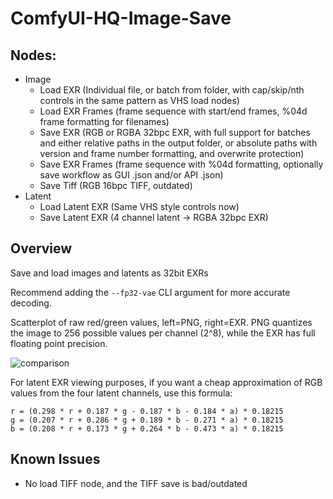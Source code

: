 # ComfyUI-HQ-Image-Save
## Nodes:
- Image
  - Load EXR (Individual file, or batch from folder, with cap/skip/nth controls in the same pattern as VHS load nodes)
  - Load EXR Frames (frame sequence with start/end frames, %04d frame formatting for filenames)
  - Save EXR (RGB or RGBA 32bpc EXR, with full support for batches and either relative paths in the output folder, or absolute paths with version and frame number formatting, and overwrite protection)
  - Save EXR Frames (frame sequence with %04d formatting, optionally save workflow as GUI .json and/or API .json)
  - Save Tiff (RGB 16bpc TIFF, outdated)
- Latent
  - Load Latent EXR (Same VHS style controls now)
  - Save Latent EXR (4 channel latent -> RGBA 32bpc EXR)

## Overview
Save and load images and latents as 32bit EXRs

Recommend adding the `--fp32-vae` CLI argument for more accurate decoding.

Scatterplot of raw red/green values, left=PNG, right=EXR. PNG quantizes the image to 256 possible values per channel (2^8), while the EXR has full floating point precision.

![comparison](https://github.com/spacepxl/ComfyUI-HQ-Image-Save/assets/143970342/ce8107a2-31c9-44af-95af-b9ff8d704f7f)

For latent EXR viewing purposes, if you want a cheap approximation of RGB values from the four latent channels, use this formula:
```
r = (0.298 * r + 0.187 * g - 0.187 * b - 0.184 * a) * 0.18215
g = (0.207 * r + 0.286 * g + 0.189 * b - 0.271 * a) * 0.18215
b = (0.208 * r + 0.173 * g + 0.264 * b - 0.473 * a) * 0.18215
```

## Known Issues

- No load TIFF node, and the TIFF save is bad/outdated
